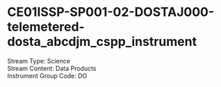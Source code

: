 # CE01ISSP-SP001-02-DOSTAJ000-telemetered-dosta_abcdjm_cspp_instrument

Stream Type: Science<br>
Stream Content: Data Products<br>
Instrument Group Code: DO<br>
